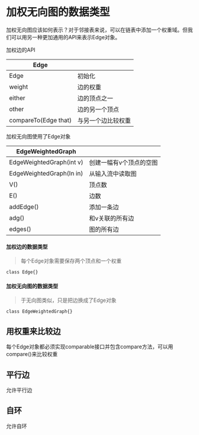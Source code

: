 # 加权无向图的数据类型

加权无向图应该如何表示？对于邻接表来说，可以在链表中添加一个权重域。但我们可以用另一种更加通用的API来表示Edge对象。

加权边的API

| Edge                 |                    |
| -------------------- | ------------------ |
| Edge                 | 初始化             |
| weight               | 边的权重           |
| either               | 边的顶点之一       |
| other                | 边的另一个顶点     |
| compareTo(Edge that) | 与另一个边比较权重 |

加权无向图使用了Edge对象

| EdgeWeightedGraph        |                         |
| ------------------------ | ----------------------- |
| EdgeWeightedGraph(int v) | 创建一幅有v个顶点的空图 |
| EdgeWeightedGraph(In in) | 从输入流中读取图        |
| V()                      | 顶点数                  |
| E()                      | 边数                    |
| addEdge()                | 添加一条边              |
| adg()                    | 和v关联的所有边         |
| edges()                  | 图的所有边              |

#### 加权边的数据类型

> 每个Edge对象需要保存两个顶点和一个权重

```
class Edge{}
```

#### 加权无向图的数据类型

> 于无向图类似，只是把边换成了Edge对象

```
class EdgeWeightedGraph{}
```

## 用权重来比较边

每个Edge对象都必须实现comparable接口并包含compare方法，可以用compare()来比较权重

## 平行边

允许平行边

## 自环

允许自环